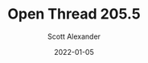 ---
layout: podcast
title: "Open Thread 205.5"
author: Scott Alexander
description: https://astralcodexten.substack.com/p/open-thread-2055
date: 2022-01-05
length: 33893
duration: 8
guid: open-thread-2055
---